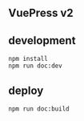 ## VuePress v2

## development

```
npm install
npm run doc:dev
```


## deploy

```
npm run doc:build
```

